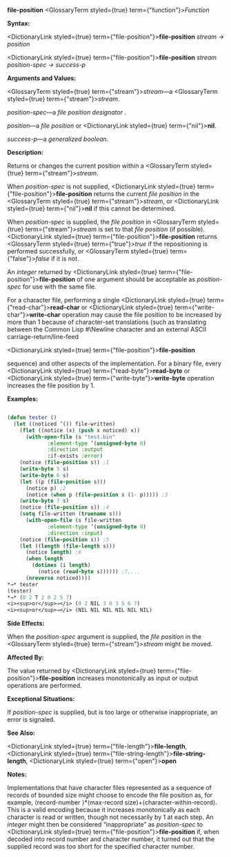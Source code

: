 **file-position** <GlossaryTerm styled={true} term={"function"}><i>Function</i></GlossaryTerm> 



**Syntax:** 



<DictionaryLink styled={true} term={"file-position"}><b>file-position</b></DictionaryLink> *stream → position* 



<DictionaryLink styled={true} term={"file-position"}><b>file-position</b></DictionaryLink> *stream position-spec → success-p* 



**Arguments and Values:** 



<GlossaryTerm styled={true} term={"stream"}><i>stream</i></GlossaryTerm>—a <GlossaryTerm styled={true} term={"stream"}><i>stream</i></GlossaryTerm>. 



*position-spec*—a *file position designator* . 



*position*—a *file position* or <DictionaryLink styled={true} term={"nil"}><b>nil</b></DictionaryLink>. 



*success-p*—a *generalized boolean*. 



**Description:** 



Returns or changes the current position within a <GlossaryTerm styled={true} term={"stream"}><i>stream</i></GlossaryTerm>. 



When *position-spec* is not supplied, <DictionaryLink styled={true} term={"file-position"}><b>file-position</b></DictionaryLink> returns the current *file position* in the <GlossaryTerm styled={true} term={"stream"}><i>stream</i></GlossaryTerm>, or <DictionaryLink styled={true} term={"nil"}><b>nil</b></DictionaryLink> if this cannot be determined. 



When *position-spec* is supplied, the *file position* in <GlossaryTerm styled={true} term={"stream"}><i>stream</i></GlossaryTerm> is set to that *file position* (if possible). <DictionaryLink styled={true} term={"file-position"}><b>file-position</b></DictionaryLink> returns <GlossaryTerm styled={true} term={"true"}><i>true</i></GlossaryTerm> if the repositioning is performed successfully, or <GlossaryTerm styled={true} term={"false"}><i>false</i></GlossaryTerm> if it is not. 



An *integer* returned by <DictionaryLink styled={true} term={"file-position"}><b>file-position</b></DictionaryLink> of one argument should be acceptable as *position-spec* for use with the same file. 



For a character file, performing a single <DictionaryLink styled={true} term={"read-char"}><b>read-char</b></DictionaryLink> or <DictionaryLink styled={true} term={"write-char"}><b>write-char</b></DictionaryLink> operation may cause the file position to be increased by more than 1 because of character-set translations (such as translating between the Common Lisp #\Newline character and an external ASCII carriage-return/line-feed 







 



 



<DictionaryLink styled={true} term={"file-position"}><b>file-position</b></DictionaryLink> 



sequence) and other aspects of the implementation. For a binary file, every <DictionaryLink styled={true} term={"read-byte"}><b>read-byte</b></DictionaryLink> or <DictionaryLink styled={true} term={"write-byte"}><b>write-byte</b></DictionaryLink> operation increases the file position by 1. 



**Examples:**
```lisp

(defun tester () 
  (let ((noticed ’()) file-written) 
    (flet ((notice (x) (push x noticed) x)) 
      (with-open-file (s "test.bin" 
			 :element-type ’(unsigned-byte 8) 
			 :direction :output 
			 :if-exists :error) 
	(notice (file-position s)) ;1 
	(write-byte 5 s) 
	(write-byte 6 s) 
	(let ((p (file-position s))) 
	  (notice p) ;2 
	  (notice (when p (file-position s (1- p))))) ;3 
	(write-byte 7 s) 
	(notice (file-position s)) ;4 
	(setq file-written (truename s))) 
      (with-open-file (s file-written 
			 :element-type ’(unsigned-byte 8) 
			 :direction :input) 
	(notice (file-position s)) ;5 
	(let ((length (file-length s))) 
	  (notice length) ;6 
	  (when length 
	    (dotimes (i length) 
	      (notice (read-byte s)))))) ;7,... 
      (nreverse noticed)))) 
*→* tester 
(tester) 
*→* (0 2 T 2 0 2 5 7) 
<i><sup>or</sup>→</i> (0 2 NIL 3 0 3 5 6 7) 
<i><sup>or</sup>→</i> (NIL NIL NIL NIL NIL NIL) 

```
**Side Effects:** 



When the *position-spec* argument is supplied, the *file position* in the <GlossaryTerm styled={true} term={"stream"}><i>stream</i></GlossaryTerm> might be moved. 



**Affected By:** 



The value returned by <DictionaryLink styled={true} term={"file-position"}><b>file-position</b></DictionaryLink> increases monotonically as input or output operations are performed. 







 



 



**Exceptional Situations:** 



If *position-spec* is supplied, but is too large or otherwise inappropriate, an error is signaled. 



**See Also:** 



<DictionaryLink styled={true} term={"file-length"}><b>file-length</b></DictionaryLink>, <DictionaryLink styled={true} term={"file-string-length"}><b>file-string-length</b></DictionaryLink>, <DictionaryLink styled={true} term={"open"}><b>open</b></DictionaryLink> 



**Notes:** 



Implementations that have character files represented as a sequence of records of bounded size might choose to encode the file position as, for example, ⟨record-number ⟩\*⟨max-record size⟩+⟨character-within-record⟩. This is a valid encoding because it increases monotonically as each character is read or written, though not necessarily by 1 at each step. An *integer* might then be considered “inappropriate” as *position-spec* to <DictionaryLink styled={true} term={"file-position"}><b>file-position</b></DictionaryLink> if, when decoded into record number and character number, it turned out that the supplied record was too short for the specified character number. 



